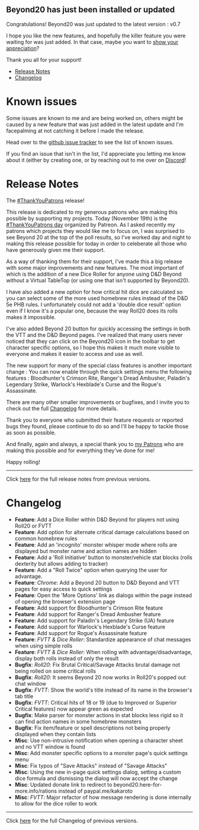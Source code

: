 ## Beyond20 has just been installed or updated

Congratulations! Beyond20 was just updated to the latest version : v0.7

I hope you like the new features, and hopefully the killer feature you were waiting for was just added. In that case, maybe you want to [show your appreciation](rations)?

Thank you all for your support!

* [Release Notes](#release-notes)
* [Changelog](#changelog)

# Known issues

Some issues are known to me and are being worked on, others might be caused by a new feature that was just added in the latest update and I'm facepalming at not catching it before I made the release. 

Head over to the [github issue tracker](https://github.com/kakaroto/Beyond20/issues) to see the list of known issues.

If you find an issue that isn't in the list, I'd appreciate you letting me know about it (either by creating one, or by reaching out to me over on [Discord](https://discord.gg/ZAasSVS)!

# Release Notes

The [#ThankYouPatrons](https://patreon.com/kakaroto) release!

This release is dedicated to my generous patrons who are making this possible by supporting my projects. Today (November 19th) is the [#ThankYouPatrons day](https://www.thankyoupatrons.com) organized by Patreon. As I asked recently my patrons which projects they would like me to focus on, I was surprised to see Beyond 20 at the top of the poll results, so I've worked day and night to making this release possible for today in order to celeberate all those who have generously given me their support.

As a way of thanking them for their support, I've made this a big release with some major improvements and new features. The most important of which is the addition of a new Dice Roller for anyone using D&D Beyond without a Virtual TableTop (or using one that isn't supported by Beyond20).

I have also added a new option for how critical hit dice are calculated so you can select some of the more used homebrew rules instead of the D&D 5e PHB rules. I unfortunately could not add a 'double dice result' option even if I know it's a popular one, because the way Roll20 does its rolls makes it impossible. 

I've also added Beyond 20 button for quickly accessing the settings in both the VTT and the D&D Beyond pages. I've realized that many users never noticed that they can click on the Beyond20 icon in the toolbar to get character specific options, so I hope this makes it much more visible to everyone and makes it easier to access and use as well.

The new support for many of the special class features is another important change : You can now enable through the quick settings menu the following features : Bloodhunter's Crimson Rite, Ranger's Dread Ambusher, Paladin's Legendary Strike, Warlock's Hexblade's Curse and the Rogue's Assassinate.

There are many other smaller improvements or bugfixes, and I invite you to check out the full [Changelog](Changelog#v07) for more details.

Thank you to everyone who submitted their feature requests or reported bugs they found, please continue to do so and I'll be happy to tackle those as soon as possible.

And finally, again and always, a special thank you to [my Patrons](https://patreon.com/kakaroto) who are making this possible and for everything they've done for me!

Happy rolling!

---

Click [here](/release_notes) for the full release notes from previous versions.

# Changelog

* **Feature**: Add a Dice Roller within D&D Beyond for players not using Roll20 or FVTT
* **Feature**: Add option for alternate critical damage calculations based on common homebrew rules
* **Feature**: Add an 'incognito' monster whisper mode where rolls are displayed but monster name and action names are hidden
* **Feature**: Add a 'Roll Initiative' button to monster/vehicle stat blocks (rolls dexterity but allows adding to tracker)
* **Feature**: Add a "Roll Twice" option when querying the user for advantage.
* **Feature**: *Chrome*: Add a Beyond 20 button to D&D Beyond and VTT pages for easy access to quick settings
* **Feature**: Open the 'More Options' link as dialogs within the page instead of opening the browser's extension page
* **Feature**: Add support for Bloodhunter's Crimson Rite feature
* **Feature**: Add support for Ranger's Dread Ambusher feature
* **Feature**: Add support for Paladin's Legendary Strike (UA) feature
* **Feature**: Add support for Warlock's Hexblade's Curse feature
* **Feature**: Add support for Rogue's Assassinate feature
* **Feature**: *FVTT & Dice Roller*: Standardize appearance of chat messages when using simple rolls
* **Feature**: *FVTT & Dice Roller*: When rolling with advantage/disadvantage, display both rolls instead of only the result
* **Bugfix**: *Roll20*: Fix Brutal Critical/Savage Attacks brutal damage not being rolled on some critical rolls
* **Bugfix**: *Roll20*: It seems Beyond 20 now works in Roll20's popped out chat window
* **Bugfix**: *FVTT*: Show the world's title instead of its name in the browser's tab title
* **Bugfix**: *FVTT*: Critical hits of 18 or 19 (due to Improved or Superior Critical features) now appear green as expected
* **Bugfix**: Make parser for monster actions in stat blocks less rigid so it can find action names in some homebrew monsters
* **Bugfix**: Fix item/feature or spell descriptions not being properly displayed when they contain lists
* **Misc**: Use non-intrusive notification when opening a character sheet and no VTT window is found
* **Misc**: Add monster specific options to a monster page's quick settings menu
* **Misc**: Fix typos of "Save Attacks" instead of "Savage Attacks"
* **Misc**: Using the new in-page quick settings dialog, setting a custom dice formula and dismissing the dialog will now accept the change
* **Misc**: Updated donate link to redirect to beyond20.here-for-more.info/rations instead of paypal.me/kakaroto
* **Misc**: *FVTT*: Major refactor of how message rendering is done internally to allow for the dice roller to work

---

Click [here](/Changelog) for the full Changelog of previous versions.